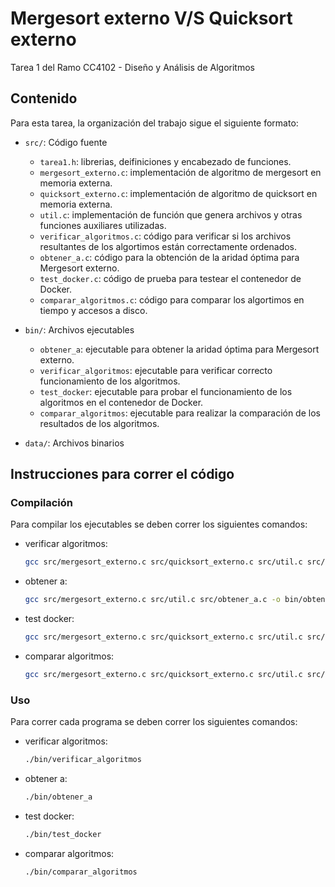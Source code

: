 # Mergesort externo V/S Quicksort externo
Tarea 1 del Ramo CC4102 - Diseño y Análisis de Algoritmos

## Contenido
Para esta tarea, la organización del trabajo sigue el siguiente formato:

- `src/`: Código fuente
  - `tarea1.h`: librerias, deifiniciones y encabezado de funciones.
  - `mergesort_externo.c`: implementación de algoritmo de mergesort en memoria externa.
  - `quicksort_externo.c`: implementación de algoritmo de quicksort en memoria externa.
  - `util.c`: implementación de función que genera archivos y otras funciones auxiliares utilizadas.
  - `verificar_algoritmos.c`: código para verificar si los archivos resultantes de los algortimos están correctamente ordenados.
  - `obtener_a.c`: código para la obtención de la aridad óptima para Mergesort externo.
  - `test_docker.c`: código de prueba para testear el contenedor de Docker. 
  - `comparar_algoritmos.c`: código para comparar los algortimos en tiempo y accesos a disco.

- `bin/`: Archivos ejecutables
  - `obtener_a`: ejecutable para obtener la aridad óptima para Mergesort externo.
  - `verificar_algoritmos`: ejecutable para verificar correcto funcionamiento de los algoritmos.
  - `test_docker`: ejecutable para probar el funcionamiento de los algoritmos en el contenedor de Docker.
  - `comparar_algoritmos`: ejecutable para realizar la comparación de los resultados de los algoritmos.

- `data/`: Archivos binarios 


## Instrucciones para correr el código
### Compilación
Para compilar los ejecutables se deben correr los siguientes comandos:
- verificar algoritmos:
  ```bash
  gcc src/mergesort_externo.c src/quicksort_externo.c src/util.c src/verificar_algoritmos.c -o bin/verificar_algoritmos
  ```
- obtener a:
  ```bash
  gcc src/mergesort_externo.c src/util.c src/obtener_a.c -o bin/obtener_a
  ```
- test docker:
  ```bash
  gcc src/mergesort_externo.c src/quicksort_externo.c src/util.c src/test_docker.c -o bin/test_docker
  ```
- comparar algoritmos:
  ```bash
  gcc src/mergesort_externo.c src/quicksort_externo.c src/util.c src/comparar_algoritmos.c -o bin/comparar_algoritmos
  ```
### Uso
Para correr cada programa se deben correr los siguientes comandos:
- verificar algoritmos:
  ```bash
  ./bin/verificar_algoritmos
  ```
- obtener a:
  ```bash
  ./bin/obtener_a
  ```
- test docker:
  ```bash
  ./bin/test_docker
  ```
- comparar algoritmos:
  ```bash
  ./bin/comparar_algoritmos
  ```


